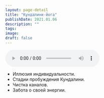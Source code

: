 ```yaml
---
layout: page-detail
title: "Кундалини-йога"
publishDate: 2021.01.06
description: ""
tags:
image:
draft: false
---
```


<audio title="2021.01.06 - Кундалини-йога.mp3" src="https://filer-api.advayta.org/v1.0/public/files/73928" controls=""></audio>

* Иллюзия индивидуальности.
* Стадии пробуждения Кундалини.
* Чистка каналов.
* Забота о своей энергии.

  
